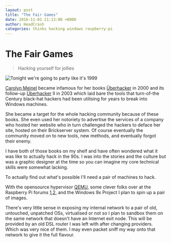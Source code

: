 ```yaml
---
layout: post
title: "The Fair Games"
date: 2016-11-01 21:13:00 +0000
author: HeadCrash
categories: thinks hacking windows raspberry-pi
---
```


# The Fair Games

> Hacking yourself for jollies

![Tonight we're going to party like it's 1999](http://i.giphy.com/MoZ0bsrAgsJAQ.gif)

[Carolyn Meinel](https://en.wikipedia.org/wiki/Carolyn_Meinel) became infamous for her books [Überhacker](https://openlibrary.org/books/OL8610895M/Uberhacker) in 2000 and its follow-up [Überhacker](https://openlibrary.org/books/OL8610904M/Uberhacker_II) II in 2003 which laid bare the tools that turn-of-the Century black-hat hackers had been utilising for years to break into Windows machines.

She became a target for the whole hacking community because of these books. She even used her notoriety to advertise the services of a company who hosted her website who in turn challenged the hackers to deface her site, hosted on their Brickserver system. Of course eventually the community moved on to new tools, new methods, and eventually forgot their enemy.

I have both of those books on my shelf and have often wondered what it was like to actually hack in the 90s. I was into the stories and the culture but was a graphic designer at the time so you can imagine my core technical skills were somewhat lacking.

To actually find out what's possible I'll need a pair of machines to hack.

With the opensource hypervisor [QEMU](http://wiki.qemu.org/Main_Page), some clever folks over at the Raspberry Pi forums [1](https://www.raspberrypi.org/forums/viewtopic.php?p=123023#p123023),[2](https://www.raspberrypi.org/forums/viewtopic.php?p=123049#p123049), and the Windows 9x Project I plan to spin up a pair of images.

There's very little sense in exposing my internal network to a pair of old, untouched, unpatched OSs, virtualised or not so I plan to sandbox them on the same network that doesn't have an Internet exit node. This will be provided by an old DSL router I was left with after changing providers. Which was very nice of them. I may even packet sniff my way onto that network to give it the full flavour.
